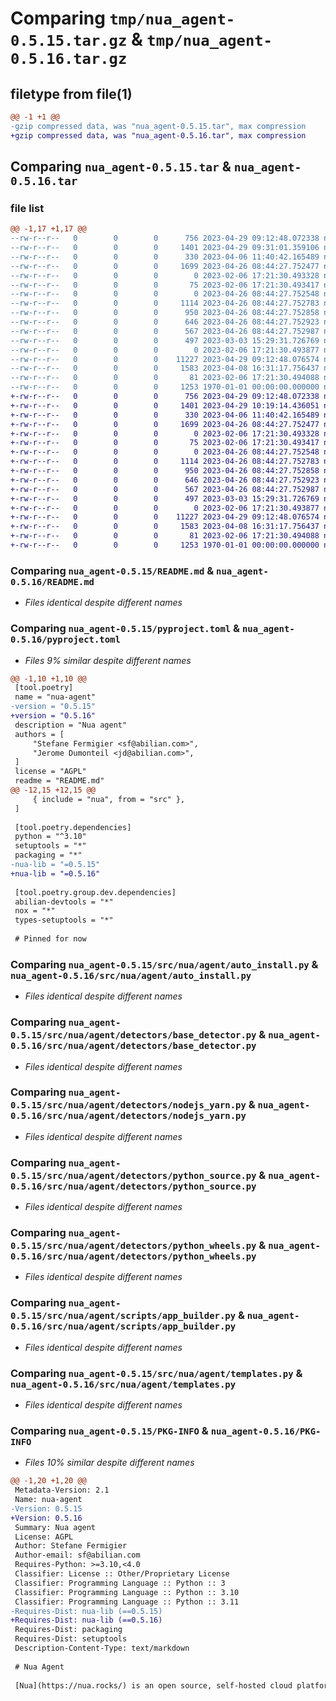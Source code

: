 # Comparing `tmp/nua_agent-0.5.15.tar.gz` & `tmp/nua_agent-0.5.16.tar.gz`

## filetype from file(1)

```diff
@@ -1 +1 @@
-gzip compressed data, was "nua_agent-0.5.15.tar", max compression
+gzip compressed data, was "nua_agent-0.5.16.tar", max compression
```

## Comparing `nua_agent-0.5.15.tar` & `nua_agent-0.5.16.tar`

### file list

```diff
@@ -1,17 +1,17 @@
--rw-r--r--   0        0        0      756 2023-04-29 09:12:48.072338 nua_agent-0.5.15/README.md
--rw-r--r--   0        0        0     1401 2023-04-29 09:31:01.359106 nua_agent-0.5.15/pyproject.toml
--rw-r--r--   0        0        0      330 2023-04-06 11:40:42.165489 nua_agent-0.5.15/src/nua/agent/__init__.py
--rw-r--r--   0        0        0     1699 2023-04-26 08:44:27.752477 nua_agent-0.5.15/src/nua/agent/auto_install.py
--rw-r--r--   0        0        0        0 2023-02-06 17:21:30.493328 nua_agent-0.5.15/src/nua/agent/deps/__init__.py
--rw-r--r--   0        0        0       75 2023-02-06 17:21:30.493417 nua_agent-0.5.15/src/nua/agent/deps/meta_packages.json
--rw-r--r--   0        0        0        0 2023-04-26 08:44:27.752548 nua_agent-0.5.15/src/nua/agent/detectors/__init__.py
--rw-r--r--   0        0        0     1114 2023-04-26 08:44:27.752783 nua_agent-0.5.15/src/nua/agent/detectors/base_detector.py
--rw-r--r--   0        0        0      950 2023-04-26 08:44:27.752858 nua_agent-0.5.15/src/nua/agent/detectors/nodejs_yarn.py
--rw-r--r--   0        0        0      646 2023-04-26 08:44:27.752923 nua_agent-0.5.15/src/nua/agent/detectors/python_source.py
--rw-r--r--   0        0        0      567 2023-04-26 08:44:27.752987 nua_agent-0.5.15/src/nua/agent/detectors/python_wheels.py
--rw-r--r--   0        0        0      497 2023-03-03 15:29:31.726769 nua_agent-0.5.15/src/nua/agent/meta_packages.py
--rw-r--r--   0        0        0        0 2023-02-06 17:21:30.493877 nua_agent-0.5.15/src/nua/agent/scripts/__init__.py
--rw-r--r--   0        0        0    11227 2023-04-29 09:12:48.076574 nua_agent-0.5.15/src/nua/agent/scripts/app_builder.py
--rw-r--r--   0        0        0     1583 2023-04-08 16:31:17.756437 nua_agent-0.5.15/src/nua/agent/templates.py
--rw-r--r--   0        0        0       81 2023-02-06 17:21:30.494088 nua_agent-0.5.15/src/nua/agent/version.py
--rw-r--r--   0        0        0     1253 1970-01-01 00:00:00.000000 nua_agent-0.5.15/PKG-INFO
+-rw-r--r--   0        0        0      756 2023-04-29 09:12:48.072338 nua_agent-0.5.16/README.md
+-rw-r--r--   0        0        0     1401 2023-04-29 10:19:14.436051 nua_agent-0.5.16/pyproject.toml
+-rw-r--r--   0        0        0      330 2023-04-06 11:40:42.165489 nua_agent-0.5.16/src/nua/agent/__init__.py
+-rw-r--r--   0        0        0     1699 2023-04-26 08:44:27.752477 nua_agent-0.5.16/src/nua/agent/auto_install.py
+-rw-r--r--   0        0        0        0 2023-02-06 17:21:30.493328 nua_agent-0.5.16/src/nua/agent/deps/__init__.py
+-rw-r--r--   0        0        0       75 2023-02-06 17:21:30.493417 nua_agent-0.5.16/src/nua/agent/deps/meta_packages.json
+-rw-r--r--   0        0        0        0 2023-04-26 08:44:27.752548 nua_agent-0.5.16/src/nua/agent/detectors/__init__.py
+-rw-r--r--   0        0        0     1114 2023-04-26 08:44:27.752783 nua_agent-0.5.16/src/nua/agent/detectors/base_detector.py
+-rw-r--r--   0        0        0      950 2023-04-26 08:44:27.752858 nua_agent-0.5.16/src/nua/agent/detectors/nodejs_yarn.py
+-rw-r--r--   0        0        0      646 2023-04-26 08:44:27.752923 nua_agent-0.5.16/src/nua/agent/detectors/python_source.py
+-rw-r--r--   0        0        0      567 2023-04-26 08:44:27.752987 nua_agent-0.5.16/src/nua/agent/detectors/python_wheels.py
+-rw-r--r--   0        0        0      497 2023-03-03 15:29:31.726769 nua_agent-0.5.16/src/nua/agent/meta_packages.py
+-rw-r--r--   0        0        0        0 2023-02-06 17:21:30.493877 nua_agent-0.5.16/src/nua/agent/scripts/__init__.py
+-rw-r--r--   0        0        0    11227 2023-04-29 09:12:48.076574 nua_agent-0.5.16/src/nua/agent/scripts/app_builder.py
+-rw-r--r--   0        0        0     1583 2023-04-08 16:31:17.756437 nua_agent-0.5.16/src/nua/agent/templates.py
+-rw-r--r--   0        0        0       81 2023-02-06 17:21:30.494088 nua_agent-0.5.16/src/nua/agent/version.py
+-rw-r--r--   0        0        0     1253 1970-01-01 00:00:00.000000 nua_agent-0.5.16/PKG-INFO
```

### Comparing `nua_agent-0.5.15/README.md` & `nua_agent-0.5.16/README.md`

 * *Files identical despite different names*

### Comparing `nua_agent-0.5.15/pyproject.toml` & `nua_agent-0.5.16/pyproject.toml`

 * *Files 9% similar despite different names*

```diff
@@ -1,10 +1,10 @@
 [tool.poetry]
 name = "nua-agent"
-version = "0.5.15"
+version = "0.5.16"
 description = "Nua agent"
 authors = [
     "Stefane Fermigier <sf@abilian.com>",
     "Jerome Dumonteil <jd@abilian.com>",
 ]
 license = "AGPL"
 readme = "README.md"
@@ -12,15 +12,15 @@
     { include = "nua", from = "src" },
 ]
 
 [tool.poetry.dependencies]
 python = "^3.10"
 setuptools = "*"
 packaging = "*"
-nua-lib = "=0.5.15"
+nua-lib = "=0.5.16"
 
 [tool.poetry.group.dev.dependencies]
 abilian-devtools = "*"
 nox = "*"
 types-setuptools = "*"
 
 # Pinned for now
```

### Comparing `nua_agent-0.5.15/src/nua/agent/auto_install.py` & `nua_agent-0.5.16/src/nua/agent/auto_install.py`

 * *Files identical despite different names*

### Comparing `nua_agent-0.5.15/src/nua/agent/detectors/base_detector.py` & `nua_agent-0.5.16/src/nua/agent/detectors/base_detector.py`

 * *Files identical despite different names*

### Comparing `nua_agent-0.5.15/src/nua/agent/detectors/nodejs_yarn.py` & `nua_agent-0.5.16/src/nua/agent/detectors/nodejs_yarn.py`

 * *Files identical despite different names*

### Comparing `nua_agent-0.5.15/src/nua/agent/detectors/python_source.py` & `nua_agent-0.5.16/src/nua/agent/detectors/python_source.py`

 * *Files identical despite different names*

### Comparing `nua_agent-0.5.15/src/nua/agent/detectors/python_wheels.py` & `nua_agent-0.5.16/src/nua/agent/detectors/python_wheels.py`

 * *Files identical despite different names*

### Comparing `nua_agent-0.5.15/src/nua/agent/scripts/app_builder.py` & `nua_agent-0.5.16/src/nua/agent/scripts/app_builder.py`

 * *Files identical despite different names*

### Comparing `nua_agent-0.5.15/src/nua/agent/templates.py` & `nua_agent-0.5.16/src/nua/agent/templates.py`

 * *Files identical despite different names*

### Comparing `nua_agent-0.5.15/PKG-INFO` & `nua_agent-0.5.16/PKG-INFO`

 * *Files 10% similar despite different names*

```diff
@@ -1,20 +1,20 @@
 Metadata-Version: 2.1
 Name: nua-agent
-Version: 0.5.15
+Version: 0.5.16
 Summary: Nua agent
 License: AGPL
 Author: Stefane Fermigier
 Author-email: sf@abilian.com
 Requires-Python: >=3.10,<4.0
 Classifier: License :: Other/Proprietary License
 Classifier: Programming Language :: Python :: 3
 Classifier: Programming Language :: Python :: 3.10
 Classifier: Programming Language :: Python :: 3.11
-Requires-Dist: nua-lib (==0.5.15)
+Requires-Dist: nua-lib (==0.5.16)
 Requires-Dist: packaging
 Requires-Dist: setuptools
 Description-Content-Type: text/markdown
 
 # Nua Agent
 
 [Nua](https://nua.rocks/) is an open source, self-hosted cloud platform project (a PaaS - platform as a service).
```

